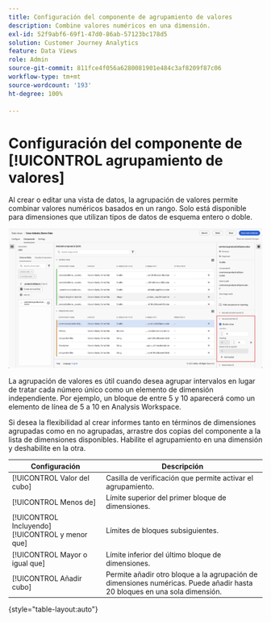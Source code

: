 ```yaml
---
title: Configuración del componente de agrupamiento de valores
description: Combine valores numéricos en una dimensión.
exl-id: 52f9abf6-69f1-47d0-86ab-57123bc178d5
solution: Customer Journey Analytics
feature: Data Views
role: Admin
source-git-commit: 811fce4f056a6280081901e484c3af8209f87c06
workflow-type: tm+mt
source-wordcount: '193'
ht-degree: 100%

---
```


# Configuración del componente de [!UICONTROL agrupamiento de valores]

Al crear o editar una vista de datos, la agrupación de valores permite combinar valores numéricos basados en un rango. Solo está disponible para dimensiones que utilizan tipos de datos de esquema entero o doble.

![Clasificación de valor](../assets/value-bucketing.png)

La agrupación de valores es útil cuando desea agrupar intervalos en lugar de tratar cada número único como un elemento de dimensión independiente. Por ejemplo, un bloque de entre 5 y 10 aparecerá como un elemento de línea de 5 a 10 en Analysis Workspace.

Si desea la flexibilidad al crear informes tanto en términos de dimensiones agrupadas como en no agrupadas, arrastre dos copias del componente a la lista de dimensiones disponibles. Habilite el agrupamiento en una dimensión y deshabilite en la otra.

| Configuración | Descripción |
| --- | --- |
| [!UICONTROL Valor del cubo] | Casilla de verificación que permite activar el agrupamiento. |
| [!UICONTROL Menos de] | Límite superior del primer bloque de dimensiones. |
| [!UICONTROL Incluyendo] [!UICONTROL y menor que] | Límites de bloques subsiguientes. |
| [!UICONTROL Mayor o igual que] | Límite inferior del último bloque de dimensiones. |
| [!UICONTROL Añadir cubo] | Permite añadir otro bloque a la agrupación de dimensiones numéricas. Puede añadir hasta 20 bloques en una sola dimensión. |

{style="table-layout:auto"}
